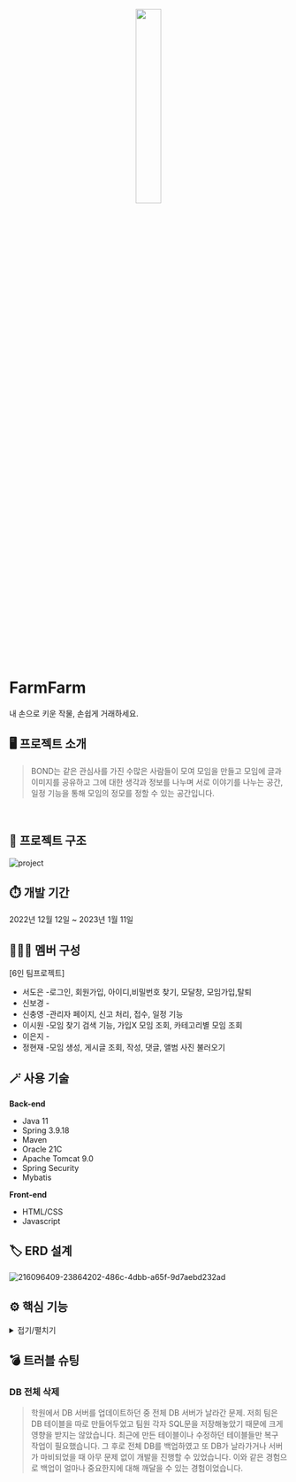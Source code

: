 <p align="center"><img width="30%" src="https://user-images.githubusercontent.com/110653581/211257489-34757022-4c71-443f-afe7-94d240788288.png"/></p>

# FarmFarm
내 손으로 키운 작물, 손쉽게 거래하세요.<br>
## 🖥️ 프로젝트 소개
> BOND는 같은 관심사를 가진 수많은 사람들이 모여 모임을 만들고 
모임에 글과 이미지를 공유하고 그에 대한 생각과 정보를 나누며 서로 이야기를 나누는 공간, 
일정 기능을 통해 모임의 정모를 정할 수 있는 공간입니다.
<br>

## 🔗 프로젝트 구조<br>
![project](https://user-images.githubusercontent.com/110653581/223979355-d3890851-f2db-4714-810d-79bc305bc26e.png)

## ⏱️ 개발 기간
2022년 12월 12일 ~ 2023년 1월 11일<br>
## 🧑‍🤝‍🧑 멤버 구성
[6인 팀프로젝트]<br>
- 서도은 -로그인, 회원가입, 아이디,비밀번호 찾기, 모달창, 모임가입,탈퇴
- 신보경 -
- 신충영 -관리자 페이지, 신고 처리, 접수, 일정 기능 
- 이시원 -모임 찾기 검색 기능, 가입X 모임 조회, 카테고리별 모임 조회
- 이은지 -
- 정현재 -모임 생성, 게시글 조회, 작성, 댓글, 앨범 사진 불러오기<br>
## 🪄 사용 기술
**Back-end**
- Java 11
- Spring 3.9.18
- Maven
- Oracle 21C
- Apache Tomcat 9.0
- Spring Security
- Mybatis

**Front-end**
- HTML/CSS
- Javascript<br>
## 🏷️ ERD 설계
![216096409-23864202-486c-4dbb-a65f-9d7aebd232ad](https://user-images.githubusercontent.com/110653581/224001299-497bd7d9-0440-47d5-bd3d-0bf1c83c57dc.png)
## ⚙️ 핵심 기능
<details markdown="1">
<summary>접기/펼치기</summary>

### 1. 모임 찾기 페이지<br>
<img width="50%" src="https://user-images.githubusercontent.com/110653581/223965275-a06bc621-d33a-4f99-a003-0a4c7d38c096.png"/>
<br>
<br>

### 1-1. 카테고리 별 모임<br>
<img width="50%" src="https://user-images.githubusercontent.com/110653581/223965549-2f7e511a-0e05-444c-94ee-063351748889.png"/><br>
- 원하는 카테고리 선택 시 해당 카테고리 모임 추천 페이지로 이동<br>
- 가나다 순으로 조회<br>
- 코드
  - [Controller](https://github.com/97siwon/bondProject/blob/f14332b1052756e5bb7b00ac9d012269103a4910/Bond/src/main/java/kh/semi/project/member/controller/findBondController.java#L36)

### 1-2. 모임 검색<br>
<img width="50%" src="https://user-images.githubusercontent.com/110653581/223965575-5e9dee7e-042e-4c7a-86fa-1b85acfee249.png"/><br>
- 본드 이름, 소개글이 포함된 단어 검색 시 검색 결과 화면으로 이동<br>
- 코드
  - [Controller](https://github.com/97siwon/bondProject/blob/main/Bond/src/main/java/kh/semi/project/member/controller/SearchController.java#L29)
  - [Sevice](https://github.com/97siwon/bondProject/blob/main/Bond/src/main/java/kh/semi/project/member/model/service/SearchServiceImpl.java#L20)
<br>
</details>

<h2>💣 트러블 슈팅</h2>
<h3> DB 전체 삭제</h3>
<blockquote> 학원에서 DB 서버를 업데이트하던 중 전체 DB 서버가 날라간 문제.
저희 팀은 DB 테이블을 따로 만들어두었고 팀원 각자 SQL문을 저장해놓았기 때문에 크게 영향을 받지는 않았습니다.
최근에 만든 테이블이나 수정하던 테이블들만 복구 작업이 필요했습니다.
그 후로 전체 DB를 백업하였고 또 DB가 날라가거나 서버가 마비되었을 때 아무 문제 없이 개발을 진행할 수 있었습니다.
이와 같은 경험으로 백업이 얼마나 중요한지에 대해 깨달을 수 있는 경험이었습니다.
</blockquote>
